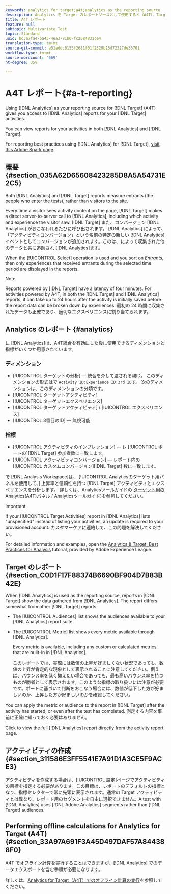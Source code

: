 ```yaml
---
keywords: analytics for target;a4t;analytics as the reporting source
description: Analytics を Target のレポートソースとして使用すると（A4T）、Target アクティビティに関する Analytics レポートを利用できるようになります。
title: A4T レポート
feature: null
subtopic: Multivariate Test
topic: Standard
uuid: bd3a7fa4-ba45-4ea3-81b6-fc2584831ce4
translation-type: tm+mt
source-git-commit: a51addc6155f2681f01f2329b25d72327de36701
workflow-type: tm+mt
source-wordcount: '669'
ht-degree: 35%

---
```



# A4T レポート{#a-t-reporting}

Using [!DNL Analytics] as your reporting source for [!DNL Target] (A4T) gives you access to [!DNL Analytics] reports for your [!DNL Target] activities.

You can view reports for your activities in both [!DNL Analytics] and [!DNL Target].

For reporting best practices using [!DNL Analytics] for [!DNL Target], [visit this Adobe Spark page](https://spark.adobe.com/page/Lo3Spm4oBOvwF/).

## 概要 {#section_035A62D65608423285D8A5A54731E2C5}

Both [!DNL Analytics] and [!DNL Target] reports measure entrants (the people who enter the tests), rather than visitors to the site.

Every time a visitor sees activity content on the page, [!DNL Target] makes a direct server-to-server call to [!DNL Analytics], including which activity and experience the visitor saw. [!DNL Target] また、コンバージョン [!DNL Analytics] がおこなわれるたびに呼び出されます。 [!DNL Analytics] によって、「アクティビティコンバージョン」という名前の特定の新しい [!DNL Analytics] イベントとしてコンバージョンが追加されます。このは、によって収集された他のデータと共に追跡され [!DNL Analytics]ます。

When the [!UICONTROL Select] operation is used and you sort on *Entrants*, then only experiences that received entrants during the selected time period are displayed in the reports.

>[!NOTE]
>
>Reports powered by [!DNL Target] have a latency of four minutes. For activities powered by A4T, in both the [!DNL Target] and [!DNL Analytics] reports, it can take up to 24 hours after the activity is initially saved before the report data can be broken down by experiences. 最初の 24 時間に収集されたデータも正確であり、適切なエクスペリエンスに割り当てられます。

## Analytics のレポート {#analytics}

に [!DNL Analytics]は、A4T統合を有効にした後に使用できるディメンションと指標がいくつか用意されています。

### ディメンション

* [!UICONTROL ターゲットの分析] — 統合を介して渡される親ID。 このディメンションの形式はで `Activity ID:Experience ID:3rd ID`す。 次のディメンションは、このディメンションの分類です。
* [!UICONTROL ターゲットアクティビティ]
* [!UICONTROL ターゲットエクスペリエンス]
* [!UICONTROL ターゲットアクティビティ] / [!UICONTROL エクスペリエンス]
* [!UICONTROL 3番目のID] — 無視可能

### 指標

* [!UICONTROL アクティビティのインプレッション] — レ [!UICONTROL ポートの][!DNL Target] 参加者数に一致します。
* [!UICONTROL アクティビティコンバージョン] — レポート内の [!UICONTROL カスタムコンバージョン][!DNL Target] 数に一致します。

で [!DNL Analysis Workspace]は、 [!UICONTROL Analyticsのターゲット用パネルを使用して、] 上昇率と信頼性を持つ [!DNL Target] アクティビティとエクスペリエンスを分析します。 詳しくは、Analyticsツールガイドの [ターゲット用の](https://docs.adobe.com/content/help/en/analytics/analyze/analysis-workspace/panels/a4t-panel.html) Analytics(A4T)パネル *(* Analyticsツールガイド)を参照してください。

>[!IMPORTANT]
>
>If your [!UICONTROL Target Activities] report in [!DNL Analytics] lists &quot;unspecified&quot; instead of listing your activities, an update is required to your provisioned account. カスタマーケアに連絡して、この問題を解決してください。

For detailed information and examples, open the [Analytics &amp; Target: Best Practices for Analysis](https://spark.adobe.com/page/Lo3Spm4oBOvwF/) tutorial, provided by Adobe Experience League.

## Target のレポート {#section_C0D1F17F88374B6690BF904D7B83B42E}

When [!DNL Analytics] is used as the reporting source, reports in [!DNL Target] show the data gathered from [!DNL Analytics]. The report differs somewhat from other [!DNL Target] reports:

* The [!UICONTROL Audiences] list shows the audiences available to your [!DNL Analytics] report suite.
* The [!UICONTROL Metric] list shows every metric available through [!DNL Analytics].

   Every metric is available, including any custom or calculated metrics that are built-in in [!DNL Analytics].

   このレポートでは、実際には数値の上昇が好ましくない状況であっても、数値の上昇が肯定的な現象として表示されることに注意してください。例えば、バウンス率を低く抑えたい場合であっても、最も高いバウンス率を持つものが勝者として表示されます。このような指標の取り扱いには注意が必要です。ポートに基づいて判断をおこなう場合には、数値が低下した方が好ましいのか、上昇した方が好ましいのかを確認してください。

You can apply the metric or audience to the report in [!DNL Target] after the activity has started, or even after the test has completed. 測定する内容を事前に正確に知っておく必要はありません。

Click to view the full [!DNL Analytics] report directly from the activity report page.

## アクティビティの作成 {#section_311586E3FF5541E7A91D1A3CE5F9ACE3}

アクティビティを作成する場合は、[!UICONTROL 設定]ページでアクティビティの目標を指定する必要があります。この目標は、レポートのデフォルトの指標となり、指標セレクターで常に先頭に表示されます。通常の Target アクティビティとは異なり、レポート用のセグメントを自由に選択できません。A test with [!DNL Analytics] uses [!DNL Adobe Analytics] segments rather than [!DNL Target] audiences.

## Performing offline calculations for Analytics for Target (A4T) {#section_33A97A691F3A45D497DAF57A844388F0}

A4T でオフライン計算を実行することはできますが、[!DNL Analytics] でのデータエクスポートを含む手順が必要になります。

詳しくは、[Analytics for Target（A4T）でのオフライン計算の実行](../../c-reports/conversion-rate.md#concept_0D0002A1EBDF420E9C50E2A46F36629B)を参照してください。
